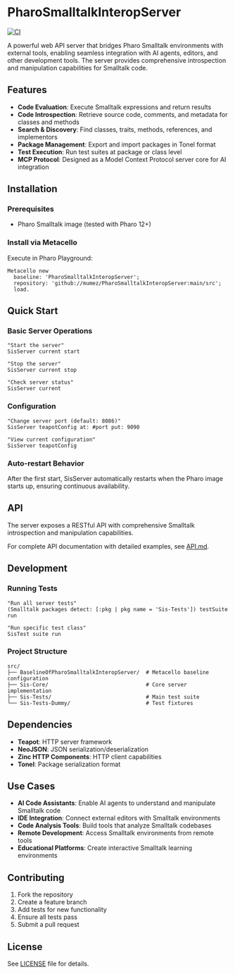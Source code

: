 # PharoSmalltalkInteropServer

[![CI](https://github.com/mumez/PharoSmalltalkInteropServer/actions/workflows/main.yml/badge.svg)](https://github.com/mumez/PharoSmalltalkInteropServer/actions/workflows/main.yml)

A powerful web API server that bridges Pharo Smalltalk environments with external tools, enabling seamless integration with AI agents, editors, and other development tools. The server provides comprehensive introspection and manipulation capabilities for Smalltalk code.

## Features

- **Code Evaluation**: Execute Smalltalk expressions and return results
- **Code Introspection**: Retrieve source code, comments, and metadata for classes and methods
- **Search & Discovery**: Find classes, traits, methods, references, and implementors
- **Package Management**: Export and import packages in Tonel format
- **Test Execution**: Run test suites at package or class level
- **MCP Protocol**: Designed as a Model Context Protocol server core for AI integration

## Installation

### Prerequisites
- Pharo Smalltalk image (tested with Pharo 12+)

### Install via Metacello
Execute in Pharo Playground:

```Smalltalk
Metacello new
  baseline: 'PharoSmalltalkInteropServer';
  repository: 'github://mumez/PharoSmalltalkInteropServer:main/src';
  load.
```

## Quick Start

### Basic Server Operations

```Smalltalk
"Start the server"
SisServer current start

"Stop the server"
SisServer current stop

"Check server status"
SisServer current
```

### Configuration

```Smalltalk
"Change server port (default: 8086)"
SisServer teapotConfig at: #port put: 9090

"View current configuration"
SisServer teapotConfig
```

### Auto-restart Behavior
After the first start, SisServer automatically restarts when the Pharo image starts up, ensuring continuous availability.

## API

The server exposes a RESTful API with comprehensive Smalltalk introspection and manipulation capabilities. 

For complete API documentation with detailed examples, see [API.md](API.md).

## Development

### Running Tests
```Smalltalk
"Run all server tests"
(Smalltalk packages detect: [:pkg | pkg name = 'Sis-Tests']) testSuite run

"Run specific test class"
SisTest suite run
```

### Project Structure
```
src/
├── BaselineOfPharoSmalltalkInteropServer/  # Metacello baseline configuration
├── Sis-Core/                               # Core server implementation
├── Sis-Tests/                              # Main test suite
└── Sis-Tests-Dummy/                        # Test fixtures
```

## Dependencies

- **Teapot**: HTTP server framework
- **NeoJSON**: JSON serialization/deserialization
- **Zinc HTTP Components**: HTTP client capabilities
- **Tonel**: Package serialization format

## Use Cases

- **AI Code Assistants**: Enable AI agents to understand and manipulate Smalltalk code
- **IDE Integration**: Connect external editors with Smalltalk environments
- **Code Analysis Tools**: Build tools that analyze Smalltalk codebases
- **Remote Development**: Access Smalltalk environments from remote tools
- **Educational Platforms**: Create interactive Smalltalk learning environments

## Contributing

1. Fork the repository
2. Create a feature branch
3. Add tests for new functionality
4. Ensure all tests pass
5. Submit a pull request

## License

See [LICENSE](LICENSE) file for details.
